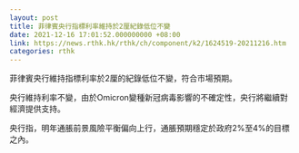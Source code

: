 ```yaml
---
layout: post
title: 菲律賓央行指標利率維持於2厘紀錄低位不變
date: 2021-12-16 17:01:52.000000000 +08:00
link: https://news.rthk.hk/rthk/ch/component/k2/1624519-20211216.htm
categories: rthk
---
```


菲律賓央行維持指標利率於2厘的紀錄低位不變，符合市場預期。

央行維持利率不變，由於Omicron變種新冠病毒影響的不確定性，央行將繼續對經濟提供支持。

央行指，明年通脹前景風險平衡偏向上行，通脹預期穩定於政府2%至4%的目標之內。
